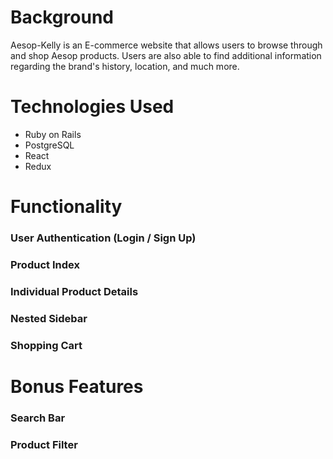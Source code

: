 # Background

Aesop-Kelly is an E-commerce website that allows users to browse through and shop Aesop products. Users are also able to find additional information regarding the brand's history, location, and much more. 

# Technologies Used
* Ruby on Rails
* PostgreSQL
* React
* Redux

# Functionality

### User Authentication (Login / Sign Up)

### Product Index

### Individual Product Details

### Nested Sidebar

### Shopping Cart

# Bonus Features

### Search Bar

### Product Filter


